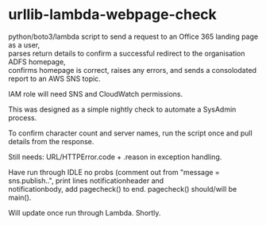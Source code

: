# urllib-lambda-webpage-check
python/boto3/lambda script to send a request to an Office 365 landing page as a user, \
parses return details to confirm a successful redirect to the organisation ADFS homepage, \
confirms homepage is correct, raises any errors, and sends a consolodated report to an AWS SNS topic.

IAM role will need SNS and CloudWatch permissions.

This was designed as a simple nightly check to automate a SysAdmin process.

To confirm character count and server names, run the script once and pull details from the response.

Still needs: URL/HTTPError.code + .reason in exception handling.

Have run through IDLE no probs (comment out from "message = sns.publish..", print lines notificationheader and \
notificationbody, add pagecheck() to end. pagecheck() should/will be main().

Will update once run through Lambda. Shortly.
